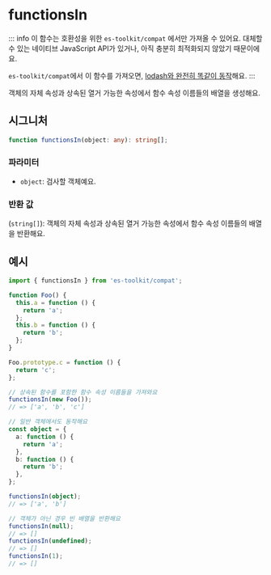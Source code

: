 # functionsIn

::: info
이 함수는 호환성을 위한 `es-toolkit/compat` 에서만 가져올 수 있어요. 대체할 수 있는 네이티브 JavaScript API가 있거나, 아직 충분히 최적화되지 않았기 때문이에요.

`es-toolkit/compat`에서 이 함수를 가져오면, [lodash와 완전히 똑같이 동작](mdc:../../../compatibility.md)해요.
:::

객체의 자체 속성과 상속된 열거 가능한 속성에서 함수 속성 이름들의 배열을 생성해요.

## 시그니처

```typescript
function functionsIn(object: any): string[];
```

### 파라미터

- `object`: 검사할 객체예요.

### 반환 값

(`string[]`): 객체의 자체 속성과 상속된 열거 가능한 속성에서 함수 속성 이름들의 배열을 반환해요.

## 예시

```typescript
import { functionsIn } from 'es-toolkit/compat';

function Foo() {
  this.a = function () {
    return 'a';
  };
  this.b = function () {
    return 'b';
  };
}

Foo.prototype.c = function () {
  return 'c';
};

// 상속된 함수를 포함한 함수 속성 이름들을 가져와요
functionsIn(new Foo());
// => ['a', 'b', 'c']

// 일반 객체에서도 동작해요
const object = {
  a: function () {
    return 'a';
  },
  b: function () {
    return 'b';
  },
};

functionsIn(object);
// => ['a', 'b']

// 객체가 아닌 경우 빈 배열을 반환해요
functionsIn(null);
// => []
functionsIn(undefined);
// => []
functionsIn(1);
// => []
```
